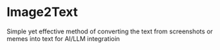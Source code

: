 # Image2Text
Simple yet effective method of converting the text from screenshots or memes into text for AI/LLM integratioin
